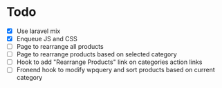 # Todo

- [x] Use laravel mix
- [x] Enqueue JS and CSS
- [ ] Page to rearrange all products
- [ ] Page to rearrange products based on selected category
- [ ] Hook to add "Rearrange Products" link on categories action links
- [ ] Fronend hook to modify wpquery and sort products based on current category

